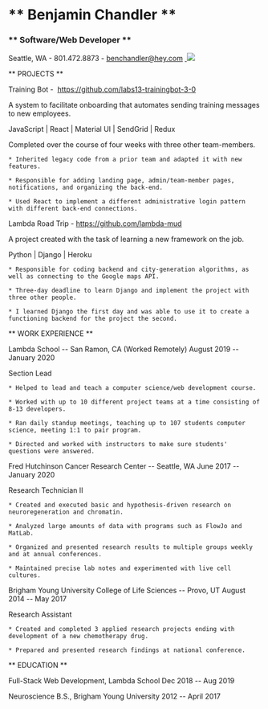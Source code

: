 # ** Benjamin Chandler **

### ** Software/Web Developer **

Seattle, WA - 801.472.8873 - benchandler@hey.com  [ ](https://github.com/chandlerben)![](https://lh4.googleusercontent.com/bh5wFiy0gJ1MJ0Sq-zoxrFEXrPaO8YCqKyo0Ms4eKgfQaxSSZKpyovqXbSYQhPTNMJp406XWjsqgtntYONameUs8J1MXS3Lr0YTLW21NJLQ9B3bhhJKOZAkoTfBD7A)

** PROJECTS **

Training Bot -  <https://github.com/labs13-trainingbot-3-0>

A system to facilitate onboarding that automates sending training messages to new employees.

JavaScript | React | Material UI | SendGrid | Redux

Completed over the course of four weeks with three other team-members.

    * Inherited legacy code from a prior team and adapted it with new features.

    * Responsible for adding landing page, admin/team-member pages, notifications, and organizing the back-end.

    * Used React to implement a different administrative login pattern with different back-end connections.

Lambda Road Trip - <https://github.com/lambda-mud>

A project created with the task of learning a new framework on the job.

Python | Django | Heroku 

    * Responsible for coding backend and city-generation algorithms, as well as connecting to the Google maps API.

    * Three-day deadline to learn Django and implement the project with three other people.

    * I learned Django the first day and was able to use it to create a functioning backend for the project the second.

** WORK EXPERIENCE **

Lambda School -- San Ramon, CA (Worked Remotely) August 2019 -- January 2020

Section Lead

    * Helped to lead and teach a computer science/web development course.

    * Worked with up to 10 different project teams at a time consisting of 8-13 developers.

    * Ran daily standup meetings, teaching up to 107 students computer science, meeting 1:1 to pair program.

    * Directed and worked with instructors to make sure students' questions were answered.

Fred Hutchinson Cancer Research Center -- Seattle, WA June 2017 -- January 2020

Research Technician II

    * Created and executed basic and hypothesis-driven research on neuroregeneration and chromatin.

    * Analyzed large amounts of data with programs such as FlowJo and MatLab.

    * Organized and presented research results to multiple groups weekly and at annual conferences. 

    * Maintained precise lab notes and experimented with live cell cultures.

Brigham Young University College of Life Sciences -- Provo, UT August 2014 -- May 2017

Research Assistant

    * Created and completed 3 applied research projects ending with development of a new chemotherapy drug.

    * Prepared and presented research findings at national conference.

** EDUCATION **

Full-Stack Web Development, Lambda School  Dec 2018 -- Aug 2019

Neuroscience B.S., Brigham Young University 2012 -- April 2017